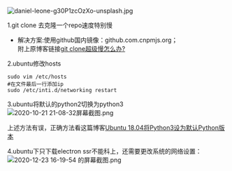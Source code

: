 ![daniel-leone-g30P1zcOzXo-unsplash.jpg](https://i.loli.net/2020/10/15/ot8gXYVCifcs6FU.jpg)


1.git clone 去克隆一个repo速度特别慢
  - 解决方案:使用github国内镜像：github.com.cnpmjs.org；<br>附上原博客链接[git clone超级慢怎么办?](https://blog.csdn.net/lemon4869/article/details/106849352)


2.ubuntu修改hosts
```
sudo vim /etc/hosts
#在文件最后一行添加ip
sudo /etc/inti.d/networking restart
```


3.ubuntu将默认的python2切换为python3
  ![2020-10-21 21-08-32屏幕截图.png](https://i.loli.net/2020/10/21/LfIGj5oAcDkBMH8.png)
  
  
 上述方法有误，正确方法看这篇博客[Ubuntu 18.04将Python3设为默认Python版本](https://m.linuxidc.com/Linux/2019-12/161629.htm)


4.ubuntu下只下载electron ssr不能科上，还需要更改系统的网络设置：
  ![2020-12-23 16-19-54 的屏幕截图.png](https://ae02.alicdn.com/kf/U523b82fc6d544e57a69ef5fea8f53dc7J.png)
